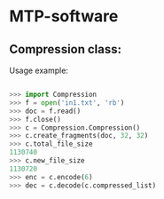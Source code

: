 # MTP-software

## Compression class:

Usage example:

```python

>>> import Compression
>>> f = open('in1.txt', 'rb')
>>> doc = f.read()
>>> f.close()
>>> c = Compression.Compression()
>>> c.create_fragments(doc, 32, 32)
>>> c.total_file_size
1130740
>>> c.new_file_size
1130720
>>> enc = c.encode(6)
>>> dec = c.decode(c.compressed_list)

```